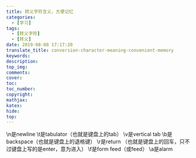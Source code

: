 ```yaml
---
title: 转义字符含义，方便记忆
categories:
  - [学习]
tags:
  - [转义字符]
  - [转义]
date: 2019-08-08 17:17:20
translate_title: conversion-character-meaning-convenient-memory
keywords:
description:
top_img:
comments:
cover:
toc:
toc_number:
copyright:
mathjax:
katex:
hide:
top:
---
```

\n是newline
\t是tabulator（也就是键盘上的tab）
\v是vertical tab
\b是backspace（也就是键盘上的退格键）
\r是return （也就是键盘上的回车，只不过键盘上写的是enter，意为进入）
\f是form feed（或feed）
\a是alarm